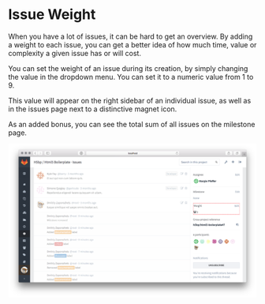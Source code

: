# Issue Weight

When you have a lot of issues, it can be hard to get an overview.
By adding a weight to each issue, you can get a better idea of how much time,
value or complexity a given issue has or will cost.

You can set the weight of an issue during its creation, by simply changing the
value in the dropdown menu. You can set it to a numeric value from 1 to 9.

This value will appear on the right sidebar of an individual issue, as well as
in the issues page next to a distinctive magnet icon.

As an added bonus, you can see the total sum of all issues on the milestone page.

![issue page](issue_weight/issue.png)
